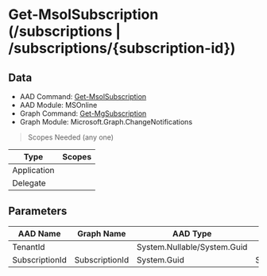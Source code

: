 # Get-MsolSubscription (/subscriptions | /subscriptions/{subscription-id})

## Data

+ AAD Command: [Get-MsolSubscription](https://docs.microsoft.com/en-us/powershell/module/MSOnline/Get-MsolSubscription)
+ AAD Module: MSOnline
+ Graph Command: [Get-MgSubscription](https://docs.microsoft.com/en-us/powershell/module/Microsoft.Graph.ChangeNotifications/Get-MgSubscription)
+ Graph Module: Microsoft.Graph.ChangeNotifications

> Scopes Needed (any one)

|Type|Scopes|
|---|---|
|Application||
|Delegate||

## Parameters

|AAD Name|Graph Name|AAD Type|Graph Type|Infos|
|---|---|---|---|---|
|TenantId||System.Nullable/System.Guid|||
|SubscriptionId|SubscriptionId|System.Guid|System.String||

